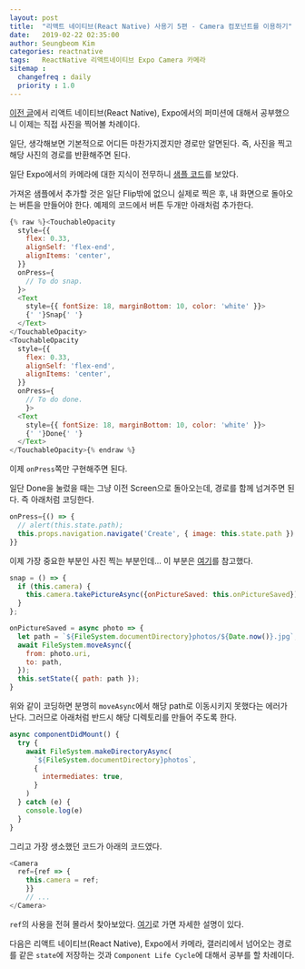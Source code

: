 ```yaml
---
layout: post
title:  "리액트 네이티브(React Native) 사용기 5편 - Camera 컴포넌트를 이용하기"
date:   2019-02-22 02:35:00
author: Seungbeom Kim
categories: reactnative
tags:	ReactNative 리액트네이티브 Expo Camera 카메라
sitemap :
  changefreq : daily
  priority : 1.0
---
```


[이전 글](https://myksb1223.github.io/reactnative/2019/02/21/React-Native-04.html)에서 리액트 네이티브(React Native), Expo에서의 퍼미션에 대해서 공부했으니 이제는 직접 사진을 찍어볼 차례이다.

일단, 생각해보면 기본적으로 어디든 마찬가지겠지만 경로만 알면된다. 즉, 사진을 찍고 해당 사진의 경로를 반환해주면 된다.

일단 Expo에서의 카메라에 대한 지식이 전무하니 [샘플 코드](https://docs.expo.io/versions/latest/sdk/camera/)를 보았다.

가져온 샘플에서 추가할 것은 일단 Flip밖에 없으니 실제로 찍은 후, 내 화면으로 돌아오는 버튼을 만들어야 한다. 예제의 코드에서 버튼 두개만 아래처럼 추가한다.

```Javascript
{% raw %}<TouchableOpacity
  style={{
    flex: 0.33,
    alignSelf: 'flex-end',
    alignItems: 'center',
  }}
  onPress={
    // To do snap.
  }>
  <Text
    style={{ fontSize: 18, marginBottom: 10, color: 'white' }}>
    {' '}Snap{' '}
  </Text>
</TouchableOpacity>
<TouchableOpacity
  style={{
    flex: 0.33,
    alignSelf: 'flex-end',
    alignItems: 'center',
  }}
  onPress={
    // To do done.
    }>
  <Text
    style={{ fontSize: 18, marginBottom: 10, color: 'white' }}>
    {' '}Done{' '}
  </Text>
</TouchableOpacity>{% endraw %}
```

이제 `onPress`쪽만 구현해주면 된다.

일단 Done을 눌렀을 때는 그냥 이전 Screen으로 돌아오는데, 경로를 함께 넘겨주면 된다. 즉 아래처럼 코딩한다.

```Javascript
onPress={() => {
  // alert(this.state.path);
  this.props.navigation.navigate('Create', { image: this.state.path })
}}
```

이제 가장 중요한 부분인 사진 찍는 부분인데... 이 부분은 [여기](https://github.com/expo/camerja)를 참고했다.

```Javascript
snap = () => {
  if (this.camera) {
    this.camera.takePictureAsync({onPictureSaved: this.onPictureSaved});
  }
};

onPictureSaved = async photo => {
  let path = `${FileSystem.documentDirectory}photos/${Date.now()}.jpg`;
  await FileSystem.moveAsync({
    from: photo.uri,
    to: path,
  });
  this.setState({ path: path });
}
```

위와 같이 코딩하면 분명히 `moveAsync`에서 해당 path로 이동시키지 못했다는 에러가 난다. 그러므로 아래처럼 반드시 해당 디렉토리를 만들어 주도록 한다.

```Javascript
async componentDidMount() {
  try {
    await FileSystem.makeDirectoryAsync(
      `${FileSystem.documentDirectory}photos`,
      {
        intermediates: true,
      }
    )
  } catch (e) {
    console.log(e)
  }
}
```

그리고 가장 생소했던 코드가 아래의 코드였다.

```Javascript
<Camera
  ref={ref => {
    this.camera = ref;
    }}
    // ...
</Camera>
```

`ref`의 사용을 전혀 몰라서 찾아보았다. [여기](https://velopert.com/1148)로 가면 자세한 설명이 있다.

다음은 리액트 네이티브(React Native), Expo에서 카메라, 갤러리에서 넘어오는 경로를 같은 `state`에 저장하는 것과 `Component Life Cycle`에 대해서 공부를 할 차례이다.
